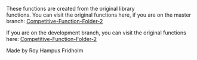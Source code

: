 
These  functions  are  created  from  the  original  library  
functions. You can visit the  original  functions  here,  if
you are on the master branch: [Competitive-Function-Folder-2](https://github.com/H4PE0N/Competitive-Programming/tree/master/Competitive-Program-Folder/Competitive-Functions-Folder-2)

If you are on the development  branch,  you  can  visit  the
original functions here: [Competitive-Function-Folder-2](https://github.com/H4PE0N/Competitive-Programming/tree/development/Competitive-Program-Folder/Competitive-Functions-Folder-2)

Made by Roy Hampus Fridholm
